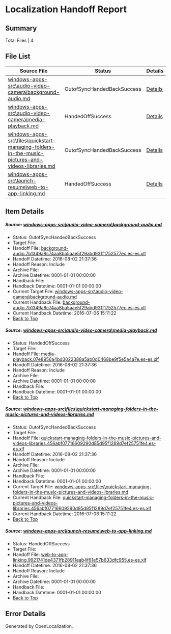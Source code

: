 # <a name='report-top'></a> Localization Handoff Report

## Summary
 Total Files | 4

## File List
 Source File | Status | Details 
 ----------- | ------ | ------- 
 [windows-apps-src\audio-video-camera\background-audio.md](https://github.com/Microsoft/windows-apps/blob/9d604df376890e8628eb906b62ccd14b17ccb0b1/windows-apps-src/audio-video-camera/background-audio.md) | OutofSyncHandedBackSuccess | [Details](#1eb4f0333e0847281b84cfb8f750148d7f7008c4161)
 [windows-apps-src\audio-video-camera\media-playback.md](https://github.com/Microsoft/windows-apps/blob/9d604df376890e8628eb906b62ccd14b17ccb0b1/windows-apps-src/audio-video-camera/media-playback.md) | HandedOffSuccess | [Details](#f8b5bf92bbd335efa0a6dbf6e4b9ae525466e3961657)
 [windows-apps-src\files\quickstart-managing-folders-in-the-music-pictures-and-videos-libraries.md](https://github.com/Microsoft/windows-apps/blob/acf2fe8dbcc348ddc41b083ad2e3cd7dc478e4b1/windows-apps-src/files/quickstart-managing-folders-in-the-music-pictures-and-videos-libraries.md) | OutofSyncHandedBackSuccess | [Details](#d5d79039304d9bea6f67030719923e76633aa9b73445)
 [windows-apps-src\launch-resume\web-to-app-linking.md](https://github.com/Microsoft/windows-apps/blob/13e28c8f4c6b7f1809ef32d7e2549e87d280c012/windows-apps-src/launch-resume/web-to-app-linking.md) | HandedOffSuccess | [Details](#80a890b126be4a3aded15790ca913c6f98cfdf2e4424)

## Item Details
##### <a name='1eb4f0333e0847281b84cfb8f750148d7f7008c4161'></a> Source: [windows-apps-src\audio-video-camera\background-audio.md](https://github.com/Microsoft/windows-apps/blob/9d604df376890e8628eb906b62ccd14b17ccb0b1/windows-apps-src/audio-video-camera/background-audio.md)
* Status: OutofSyncHandedBackSuccess
* Target File: 
* Handoff File: [background-audio.7b1349a8c74aa8ba5aae5f29abd931f1752577ec.es-es.xlf](https://github.com/Microsoft/WDG.handoff/blob/cfe663fe5b88a7bd2f8ee5c09b996ae215696615/ol-handoff/Microsoft/windows-apps.es-es/master/background-audio.7b1349a8c74aa8ba5aae5f29abd931f1752577ec.es-es.xlf)
* Handoff Datetime: 2016-08-02 21:37:36
* Handoff Reason: Include
* Archive File: 
* Archive Datetime: 0001-01-01 00:00:00
* Handback File: 
* Handback Datetime: 0001-01-01 00:00:00
* Current Target File: [windows-apps-src\audio-video-camera\background-audio.md](https://github.com/Microsoft/windows-apps.es-es/blob/e53f454bc4c461b2434c3387589e28a597068263/windows-apps-src/audio-video-camera/background-audio.md)
* Current Handback File: [background-audio.7b1349a8c74aa8ba5aae5f29abd931f1752577ec.es-es.xlf](https://github.com/Microsoft/WDG.handback/blob/45ea58b222954eb601000ff83302f042237b5a2e/ol-handback/Microsoft/windows-apps.es-es/master/background-audio.7b1349a8c74aa8ba5aae5f29abd931f1752577ec.es-es.xlf)
* Current Handback Datetime: 2016-07-06 15:11:22
* [Back to Top](#report-top)

##### <a name='f8b5bf92bbd335efa0a6dbf6e4b9ae525466e3961657'></a> Source: [windows-apps-src\audio-video-camera\media-playback.md](https://github.com/Microsoft/windows-apps/blob/9d604df376890e8628eb906b62ccd14b17ccb0b1/windows-apps-src/audio-video-camera/media-playback.md)
* Status: HandedOffSuccess
* Target File: 
* Handoff File: [media-playback.07e8956a4bd3022388a5ab0d0468be9f5e5a4a7e.es-es.xlf](https://github.com/Microsoft/WDG.handoff/blob/cfe663fe5b88a7bd2f8ee5c09b996ae215696615/ol-handoff/Microsoft/windows-apps.es-es/master/media-playback.07e8956a4bd3022388a5ab0d0468be9f5e5a4a7e.es-es.xlf)
* Handoff Datetime: 2016-08-02 21:37:36
* Handoff Reason: Include
* Archive File: 
* Archive Datetime: 0001-01-01 00:00:00
* Handback File: 
* Handback Datetime: 0001-01-01 00:00:00
* [Back to Top](#report-top)

##### <a name='d5d79039304d9bea6f67030719923e76633aa9b73445'></a> Source: [windows-apps-src\files\quickstart-managing-folders-in-the-music-pictures-and-videos-libraries.md](https://github.com/Microsoft/windows-apps/blob/acf2fe8dbcc348ddc41b083ad2e3cd7dc478e4b1/windows-apps-src/files/quickstart-managing-folders-in-the-music-pictures-and-videos-libraries.md)
* Status: OutofSyncHandedBackSuccess
* Target File: 
* Handoff File: [quickstart-managing-folders-in-the-music-pictures-and-videos-libraries.456abf07716609290d85d95f1289d7ef25751fe4.es-es.xlf](https://github.com/Microsoft/WDG.handoff/blob/cfe663fe5b88a7bd2f8ee5c09b996ae215696615/ol-handoff/Microsoft/windows-apps.es-es/master/quickstart-managing-folders-in-the-music-pictures-and-videos-libraries.456abf07716609290d85d95f1289d7ef25751fe4.es-es.xlf)
* Handoff Datetime: 2016-08-02 21:37:36
* Handoff Reason: Include
* Archive File: 
* Archive Datetime: 0001-01-01 00:00:00
* Handback File: 
* Handback Datetime: 0001-01-01 00:00:00
* Current Target File: [windows-apps-src\files\quickstart-managing-folders-in-the-music-pictures-and-videos-libraries.md](https://github.com/Microsoft/windows-apps.es-es/blob/e53f454bc4c461b2434c3387589e28a597068263/windows-apps-src/files/quickstart-managing-folders-in-the-music-pictures-and-videos-libraries.md)
* Current Handback File: [quickstart-managing-folders-in-the-music-pictures-and-videos-libraries.456abf07716609290d85d95f1289d7ef25751fe4.es-es.xlf](https://github.com/Microsoft/WDG.handback/blob/45ea58b222954eb601000ff83302f042237b5a2e/ol-handback/Microsoft/windows-apps.es-es/master/quickstart-managing-folders-in-the-music-pictures-and-videos-libraries.456abf07716609290d85d95f1289d7ef25751fe4.es-es.xlf)
* Current Handback Datetime: 2016-07-06 15:11:22
* [Back to Top](#report-top)

##### <a name='80a890b126be4a3aded15790ca913c6f98cfdf2e4424'></a> Source: [windows-apps-src\launch-resume\web-to-app-linking.md](https://github.com/Microsoft/windows-apps/blob/13e28c8f4c6b7f1809ef32d7e2549e87d280c012/windows-apps-src/launch-resume/web-to-app-linking.md)
* Status: HandedOffSuccess
* Target File: 
* Handoff File: [web-to-app-linking.9921741de4371fb28911eab4f61e57b633dfc955.es-es.xlf](https://github.com/Microsoft/WDG.handoff/blob/cfe663fe5b88a7bd2f8ee5c09b996ae215696615/ol-handoff/Microsoft/windows-apps.es-es/master/web-to-app-linking.9921741de4371fb28911eab4f61e57b633dfc955.es-es.xlf)
* Handoff Datetime: 2016-08-02 21:37:36
* Handoff Reason: Include
* Archive File: 
* Archive Datetime: 0001-01-01 00:00:00
* Handback File: 
* Handback Datetime: 0001-01-01 00:00:00
* [Back to Top](#report-top)


## Error Details

Generated by OpenLocalization.
